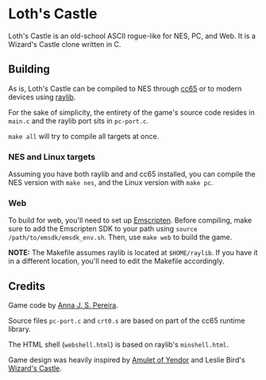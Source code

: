# Loth's Castle

Loth's Castle is an old-school ASCII rogue-like for NES, PC, and Web. It is a
Wizard's Castle clone written in C.

## Building

As is, Loth's Castle can be compiled to NES through
[cc65](https://github.com/cc65/cc65) or to modern devices using
[raylib](https://github.com/raysan5/raylib).

For the sake of simplicity, the entirety of the game's source code resides in
`main.c` and the raylib port sits in `pc-port.c`.

`make all` will try to compile all targets at once.

### NES and Linux targets

Assuming you have both raylib and and cc65 installed, you can compile the NES
version with `make nes`, and the Linux version with `make pc`.

### Web

To build for web, you'll need to set up [Emscripten](https://emscripten.org).
Before compiling, make sure to add the Emscripten SDK to your path using
`source /path/to/emsdk/emsdk_env.sh`. Then, use `make web` to build
the game.

**NOTE:** The Makefile assumes raylib is located at `$HOME/raylib`. If you
have it in a different location, you'll need to edit the Makefile accordingly.

## Credits

Game code by [Anna J. S. Pereira](https://github.com/TheFallenWarrior).

Source files `pc-port.c` and `crt0.s` are based on part of the cc65 runtime
library.

The HTML shell (`webshell.html`) is based on raylib's `minshell.html`.

Game design was heavily inspired by
[Amulet of Yendor](https://www.mobygames.com/game/13440/amulet-of-yendor/) and
Leslie Bird's [Wizard's Castle](https://github.com/lesliesbird/WizardsCastle).